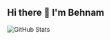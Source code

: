 ## Hi there 👋 I'm Behnam



<img src="https://github-readme-stats.vercel.app/api?username=behnambm&amp;show_icons=true" alt="GitHub Stats">

<!--
**behnambm/behnambm** is a ✨ _special_ ✨ repository because its `README.md` (this file) appears on your GitHub profile.

Here are some ideas to get you started:



- 👯 I’m looking to collaborate on ...
- 🤔 I’m looking for help with ...
- 💬 Ask me about ...

- 😄 Pronouns: ...
- ⚡ Fun fact: ...
-->
